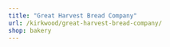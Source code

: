 ```yaml
---
title: "Great Harvest Bread Company"
url: /kirkwood/great-harvest-bread-company/
shop: bakery
---
```

